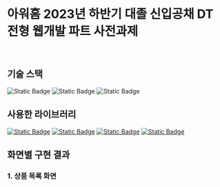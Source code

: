 # 아워홈 2023년 하반기 대졸 신입공채 DT전형 웹개발 파트 사전과제

<br>

## 기술 스택
![Static Badge](https://img.shields.io/badge/3.13.9-grey?style=for-the-badge&label=Flutter&labelColor=02569B&logo=flutter)
![Static Badge](https://img.shields.io/badge/3.1.5-grey?style=for-the-badge&label=Dart&labelColor=0175C2&logo=dart)
![Static Badge](https://img.shields.io/badge/4.2.1-grey?style=for-the-badge&label=Android%20Studio&labelColor=3DDC84)

## 사용한 라이브러리
[![Static Badge](https://img.shields.io/badge/4.6.6-grey?style=for-the-badge&label=Get&labelColor=02569B)](https://pub.dev/packages/get)
[![Static Badge](https://img.shields.io/badge/5.9.0-grey?style=for-the-badge&label=flutter_screenutil&labelColor=02569B)](https://pub.dev/packages/flutter_screenutil)
[![Static Badge](https://img.shields.io/badge/8.1.1-grey?style=for-the-badge&label=extended_image&labelColor=02569B)](https://pub.dev/packages/extended_image)
[![Static Badge](https://img.shields.io/badge/0.19.0-grey?style=for-the-badge&label=intl&labelColor=02569B)](https://pub.dev/packages/intl)

## 화면별 구현 결과
### 1. 상품 목록 화면
